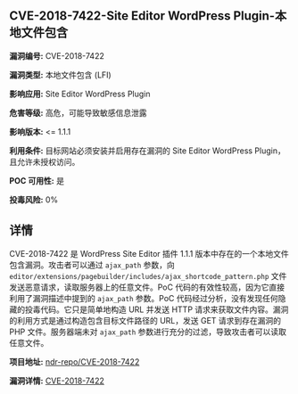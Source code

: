 ## CVE-2018-7422-Site Editor WordPress Plugin-本地文件包含

**漏洞编号:** CVE-2018-7422

**漏洞类型:** 本地文件包含 (LFI)

**影响应用:** Site Editor WordPress Plugin

**危害等级:** 高危，可能导致敏感信息泄露

**影响版本:** <= 1.1.1

**利用条件:** 目标网站必须安装并启用存在漏洞的 Site Editor WordPress Plugin，且允许未授权访问。

**POC 可用性:** 是

**投毒风险:** 0%

## 详情

CVE-2018-7422 是 WordPress Site Editor 插件 1.1.1 版本中存在的一个本地文件包含漏洞。攻击者可以通过 `ajax_path` 参数，向 `editor/extensions/pagebuilder/includes/ajax_shortcode_pattern.php` 文件发送恶意请求，读取服务器上的任意文件。PoC 代码的有效性较高，因为它直接利用了漏洞描述中提到的 `ajax_path` 参数。PoC 代码经过分析，没有发现任何隐藏的投毒代码。它只是简单地构造 URL 并发送 HTTP 请求来获取文件内容。漏洞的利用方式是通过构造包含目标文件路径的 URL，发送 GET 请求到存在漏洞的 PHP 文件。服务器端未对 `ajax_path` 参数进行充分的过滤，导致攻击者可以读取任意文件。

**项目地址:** [ndr-repo/CVE-2018-7422](https://github.com/ndr-repo/CVE-2018-7422)

**漏洞详情:** [CVE-2018-7422](https://nvd.nist.gov/vuln/detail/CVE-2018-7422)